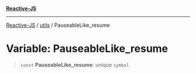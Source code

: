 [**Reactive-JS**](../../README.md)

***

[Reactive-JS](../../README.md) / [utils](../README.md) / PauseableLike\_resume

# Variable: PauseableLike\_resume

> `const` **PauseableLike\_resume**: unique `symbol`

